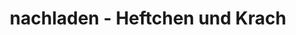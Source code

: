 ---
title: "nachladen - Heftchen und Krach"
url: /hamburg/nachladen-heftchen-und-krach/
shop: Allgemein
---